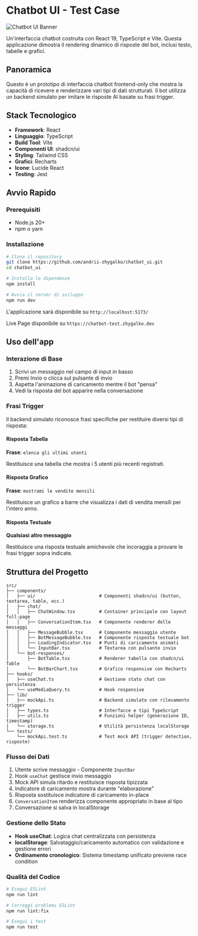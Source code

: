 # Chatbot UI - Test Case

![Chatbot UI Banner](https://repository-images.githubusercontent.com/1064890902/1f480b5c-471d-42c2-bf33-47a91eeafa72)

Un'interfaccia chatbot costruita con React 19, TypeScript e Vite. Questa applicazione dimostra il rendering dinamico di risposte del bot, inclusi testo, tabelle e grafici.

## Panoramica

Questo è un prototipo di interfaccia chatbot frontend-only che mostra la capacità di ricevere e renderizzare vari tipi di dati strutturati. Il bot utilizza un backend simulato per imitare le risposte AI basate su frasi trigger.

## Stack Tecnologico

- **Framework**: React
- **Linguaggio**: TypeScript
- **Build Tool**: Vite
- **Componenti UI**: shadcn/ui
- **Styling**: Tailwind CSS
- **Grafici**: Recharts
- **Icone**: Lucide React
- **Testing**: Jest

## Avvio Rapido

### Prerequisiti

- Node.js 20+
- npm o yarn

### Installazione

```bash
# Clona il repository
git clone https://github.com/andrii-zhygalko/chatbot_ui.git
cd chatbot_ui

# Installa le dipendenze
npm install

# Avvia il server di sviluppo
npm run dev
```

L'applicazione sarà disponibile su `http://localhost:5173/`

Live Page disponibile su `https://chatbot-test.zhygalko.dev`

## Uso dell'app

### Interazione di Base

1. Scrivi un messaggio nel campo di input in basso
2. Premi Invio o clicca sul pulsante di invio
3. Aspetta l'animazione di caricamento mentre il bot "pensa"
4. Vedi la risposta del bot apparire nella conversazione

### Frasi Trigger

Il backend simulato riconosce frasi specifiche per restituire diversi tipi di risposta:

#### Risposta Tabella

**Frase**: `elenca gli ultimi utenti`

Restituisce una tabella che mostra i 5 utenti più recenti registrati.

#### Risposta Grafico

**Frase**: `mostrami le vendite mensili`

Restituisce un grafico a barre che visualizza i dati di vendita mensili per l'intero anno.

#### Risposta Testuale

**Qualsiasi altro messaggio**

Restituisce una risposta testuale amichevole che incoraggia a provare le frasi trigger sopra indicate.

## Struttura del Progetto

```
src/
├── components/
│   ├── ui/                        # Componenti shadcn/ui (button, textarea, table, ecc.)
│   ├── chat/
│   │   ├── ChatWindow.tsx         # Container principale con layout full-page
│   │   ├── ConversationItem.tsx   # Componente renderer delle messaggi
│   │   ├── MessageBubble.tsx      # Componente messaggio utente
│   │   ├── BotMessageBubble.tsx   # Componente risposta testuale bot
│   │   ├── LoadingIndicator.tsx   # Punti di caricamento animati
│   │   └── InputBar.tsx           # Textarea con pulsante invio
│   └── bot-responses/
│       ├── BotTable.tsx           # Renderer tabella con shadcn/ui Table
│       └── BotBarChart.tsx        # Grafico responsive con Recharts
├── hooks/
│   ├── useChat.ts                 # Gestione stato chat con persistenza
│   └── useMediaQuery.ts           # Hook responsive
├── lib/
│   ├── mockApi.ts                 # Backend simulato con rilevamento trigger
│   ├── types.ts                   # Interfacce e tipi TypeScript
│   ├── utils.ts                   # Funzioni helper (generazione ID, timestamp)
│   └── storage.ts                 # Utilità persistenza localStorage
└── tests/
    └── mockApi.test.ts            # Test mock API (trigger detection, risposte)
```

### Flusso dei Dati

1. Utente scrive messaggio - Componente `InputBar`
2. Hook `useChat` gestisce invio messaggio
3. Mock API simula ritardo e restituisce risposta tipizzata
4. Indicatore di caricamento mostra durante "elaborazione"
5. Risposta sostituisce indicatore di caricamento in-place
6. `ConversationItem` renderizza componente appropriato in base al tipo
7. Conversazione si salva in localStorage

### Gestione dello Stato

- **Hook useChat**: Logica chat centralizzata con persistenza
- **localStorage**: Salvataggio/caricamento automatico con validazione e gestione errori
- **Ordinamento cronologico**: Sistema timestamp unificato previene race condition

### Qualità del Codice

```bash
# Esegui ESLint
npm run lint

# Correggi problemi ESLint
npm run lint:fix

# Esegui i test
npm run test
```
